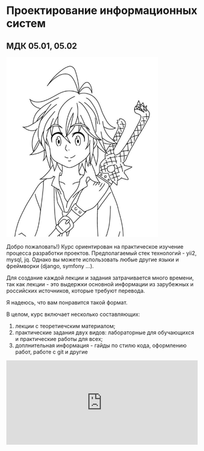 # Проектирование информационных систем
## МДК 05.01, 05.02

<img src="img/logo.png " alt="drawing" width="400px" class="center"/>
 
Добро пожаловать!)
Курс ориентирован на практическое изучение процесса разработки проектов.
Предполагаемый стек технологий - yii2, mysql, jq. 
Однако вы можете использовать любые другие языки и фреймворки (django, symfony ...).

Для создание каждой лекции и задания затрачивается много времени, так
как лекции - это выдержки основной информации из зарубежных и российских 
источников, которые требуют перевода. 

Я надеюсь, что вам понравится такой формат.

В целом, курс включает несколько составляющих:

1. лекции с теоретиечским материалом;
2. практические задания двух видов: лабораторные для обучающихся и практические работы для всех;
3. доплнительная информация - гайды по стилю кода, оформлению работ, работе с git и другие

<iframe class="center" src="https://money.yandex.ru/quickpay/shop-widget?writer=seller&targets=%D0%9F%D0%BE%D0%B4%D0%B4%D0%B5%D1%80%D0%B6%D0%B0%D1%82%D1%8C%20%D0%BF%D1%80%D0%BE%D0%B5%D0%BA%D1%82&targets-hint=&default-sum=&button-text=13&payment-type-choice=on&hint=&successURL=&quickpay=shop&account=4100189452196" width="100%" height="222" frameborder="0" allowtransparency="true" scrolling="no"></iframe>
